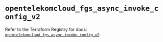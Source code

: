 # `opentelekomcloud_fgs_async_invoke_config_v2`

Refer to the Terraform Registry for docs: [`opentelekomcloud_fgs_async_invoke_config_v2`](https://registry.terraform.io/providers/opentelekomcloud/opentelekomcloud/1.36.45/docs/resources/fgs_async_invoke_config_v2).
